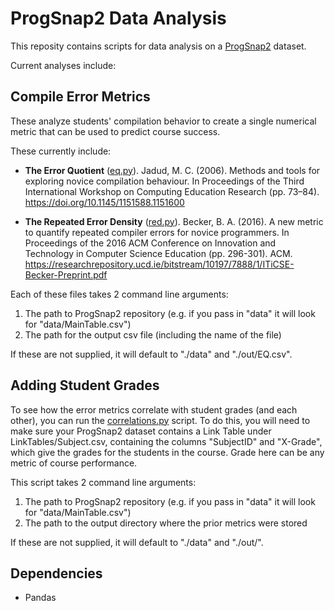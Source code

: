 # ProgSnap2 Data Analysis

This reposity contains scripts for data analysis on a [ProgSnap2](bit.ly/ProgSnap2) dataset.

Current analyses include:

## Compile Error Metrics

These analyze students' compilation behavior to create a single numerical metric that can be used to predict course success.

These currently include:
* **The Error Quotient** ([eq.py](eq.py)). Jadud, M. C. (2006). Methods and tools for exploring novice compilation behaviour. In Proceedings of the Third International Workshop on Computing Education Research (pp. 73–84). https://doi.org/10.1145/1151588.1151600

* **The Repeated Error Density** ([red.py](red.py)). Becker, B. A. (2016). A new metric to quantify repeated compiler errors for novice programmers. In Proceedings of the 2016 ACM Conference on Innovation and Technology in Computer Science Education (pp. 296-301). ACM. https://researchrepository.ucd.ie/bitstream/10197/7888/1/ITiCSE-Becker-Preprint.pdf

Each of these files takes 2 command line arguments:
1) The path to ProgSnap2 repository (e.g. if you pass in "data" it will look for "data/MainTable.csv")
2) The path for the output csv file (including the name of the file)

If these are not supplied, it will default to "./data" and "./out/EQ.csv".

## Adding Student Grades

To see how the error metrics correlate with student grades (and each other), you can run the 
[correlations.py](correlations.py) script. To do this, you will need to make sure your ProgSnap2
dataset contains a Link Table under LinkTables/Subject.csv, containing the columns "SubjectID" and
"X-Grade", which give the grades for the students in the course. Grade here can be any metric of
course performance. 

This script takes 2 command line arguments:
1) The path to ProgSnap2 repository (e.g. if you pass in "data" it will look for "data/MainTable.csv")
2) The path to the output directory where the prior metrics were stored

If these are not supplied, it will default to "./data" and "./out/".

## Dependencies

* Pandas
